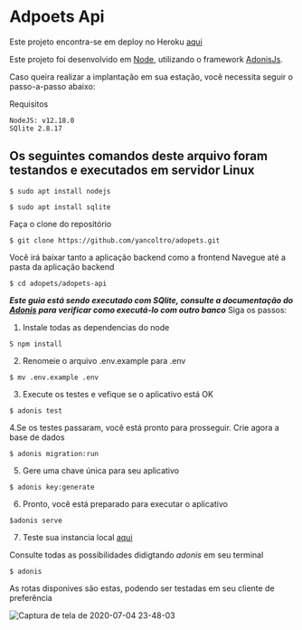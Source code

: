 # Adpoets Api

Este projeto encontra-se em  deploy no Heroku [aqui](https://yan-test-adopets-api.herokuapp.com/)

Este projeto foi desenvolvido em [Node](https://nodejs.dev/), utilizando o framework [AdonisJs](https://adonisjs.com/).

Caso queira realizar a implantação em sua estação, você necessita seguir o passo-a-passo abaixo:

Requisitos
```
NodeJS: v12.18.0
SQlite 2.8.17
```
## Os seguintes comandos deste arquivo foram testandos e executados em servidor Linux
```
$ sudo apt install nodejs
```
```
$ sudo apt install sqlite
```

Faça o clone do repositório
```
$ git clone https://github.com/yancoltro/adopets.git
```

Você irá baixar tanto a aplicação backend como a frontend
Navegue até a pasta da aplicação backend 
```
$ cd adopets/adopets-api
```
**_Este guia está sendo executado com SQlite, consulte a documentação do [Adonis](https://adonisjs.com/docs/4.0/database) para verificar como executá-lo com outro banco_**
Siga os passos: 

1. Instale todas as dependencias do node
```
S npm install
```

2. Renomeie o arquivo .env.example para .env 
```
$ mv .env.example .env
```

3. Execute os testes e vefique se o aplicativo está OK 
```
$ adonis test
```

4.Se os testes passaram, você está pronto para prosseguir. Crie agora a base de dados 
```
$ adonis migration:run
```

5. Gere uma chave única para seu aplicativo 
```
$ adonis key:generate
```

6. Pronto, você está preparado para executar o aplicativo 
```
$adonis serve
```

7. Teste sua instancia local [aqui](http://localhost:3333)

Consulte todas as possibilidades didigtando _adonis_ em seu terminal
```
$ adonis
```

As rotas disponives são estas, podendo ser testadas em seu cliente de preferência

![Captura de tela de 2020-07-04 23-48-03](https://user-images.githubusercontent.com/31298655/86524432-11e3ed80-be51-11ea-8b00-e3137a5a4c93.png)
